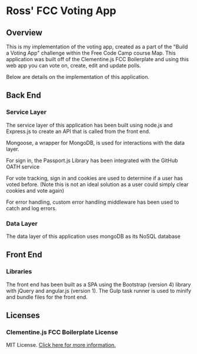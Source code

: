 # Ross' FCC Voting App

## Overview

This is my implementation of the voting app, created as a part of the "Build a Voting App" challenge within the Free Code Camp course Map. This application was built off of the Clementine.js FCC Boilerplate and using this web app you can vote on, create, edit and update polls.

Below are details on the implementation of this application.

## Back End

### Service Layer

The service layer of this application has been built using node.js and Express.js to create an API that is called from the front end.

Mongoose, a wrapper for MongoDB, is used for interactions with the data layer.

For sign in, the Passport.js Library has been integrated with the GitHub OATH service

For vote tracking, sign in and cookies are used to determine if a user has voted before. (Note this is not an ideal solution as a user could simply clear cookies and vote again)

For error handling, custom error handling middleware has been used to catch and log errors.

### Data Layer

The data layer of this application uses mongoDB as its NoSQL database

## Front End

### Libraries

The front end has been built as a SPA using the Bootstrap (version 4) library with jQuery and angular.js (version 1). The Gulp task runner is used to minify and bundle files for the front end.

## Licenses

### Clementine.js FCC Boilerplate License

MIT License. [Click here for more information.](LICENSE.md)
